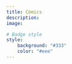 ```yaml
---
title: Còmics
description:
image:

# Badge style
style:
    background: "#333"
    color: "#eee"
---
```

